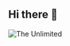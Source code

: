 ## Hi there 👋

<img srs="https://github.com/ArtyomRoboti/ArtyomRoboti/blob/main/cat-coding.gif" alt="The Unlimited" wigth="600">
